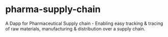 # pharma-supply-chain
A Dapp for Pharmaceutical Supply chain - Enabling easy tracking &amp; tracing of raw materials, manufacturing &amp; distribution over a  supply chain.

